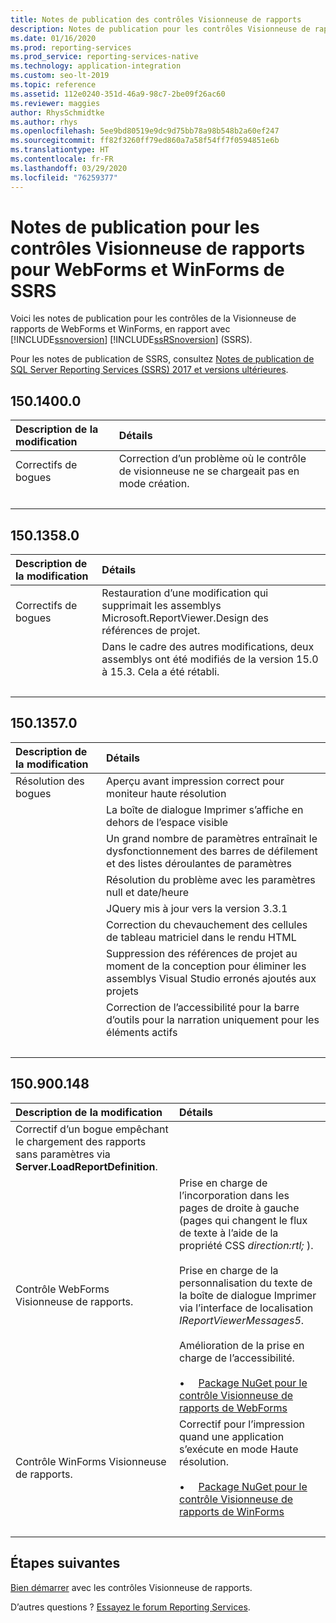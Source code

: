 ```yaml
---
title: Notes de publication des contrôles Visionneuse de rapports
description: Notes de publication pour les contrôles Visionneuse de rapports de WebForms et WinForms, en rapport avec Reporting Services.
ms.date: 01/16/2020
ms.prod: reporting-services
ms.prod_service: reporting-services-native
ms.technology: application-integration
ms.custom: seo-lt-2019
ms.topic: reference
ms.assetid: 112e0240-351d-46a9-98c7-2be09f26ac60
ms.reviewer: maggies
author: RhysSchmidtke
ms.author: rhys
ms.openlocfilehash: 5ee9bd80519e9dc9d75bb78a98b548b2a60ef247
ms.sourcegitcommit: ff82f3260ff79ed860a7a58f54ff7f0594851e6b
ms.translationtype: HT
ms.contentlocale: fr-FR
ms.lasthandoff: 03/29/2020
ms.locfileid: "76259377"
---
```

# <a name="release-notes-for-report-viewer-controls-for-webforms-and-winforms-of-ssrs"></a>Notes de publication pour les contrôles Visionneuse de rapports pour WebForms et WinForms de SSRS

Voici les notes de publication pour les contrôles de la Visionneuse de rapports de WebForms et WinForms, en rapport avec [!INCLUDE[ssnoversion](../../includes/ssnoversion-md.md)] [!INCLUDE[ssRSnoversion](../../includes/ssrsnoversion-md.md)] (SSRS).

Pour les notes de publication de SSRS, consultez [Notes de publication de SQL Server Reporting Services (SSRS) 2017 et versions ultérieures](../release-notes-reporting-services.md).

## <a name="15014000"></a>150.1400.0
| Description de la modification | Détails |
| :----------------- | :------ |
| Correctifs de bogues | Correction d’un problème où le contrôle de visionneuse ne se chargeait pas en mode création. |
| &nbsp; | &nbsp; |

## <a name="15013580"></a>150.1358.0
| Description de la modification | Détails |
| :----------------- | :------ |
| Correctifs de bogues | Restauration d’une modification qui supprimait les assemblys Microsoft.ReportViewer.Design des références de projet. |
|           | Dans le cadre des autres modifications, deux assemblys ont été modifiés de la version 15.0 à 15.3. Cela a été rétabli. |
| &nbsp; | &nbsp; |

## <a name="15013570"></a>150.1357.0
| Description de la modification | Détails |
| :----------------- | :------ |
| Résolution des bogues  | Aperçu avant impression correct pour moniteur haute résolution |
|            | La boîte de dialogue Imprimer s’affiche en dehors de l’espace visible |
|            | Un grand nombre de paramètres entraînait le dysfonctionnement des barres de défilement et des listes déroulantes de paramètres |
|            | Résolution du problème avec les paramètres null et date/heure |
|            | JQuery mis à jour vers la version 3.3.1 |
|            | Correction du chevauchement des cellules de tableau matriciel dans le rendu HTML |
|            | Suppression des références de projet au moment de la conception pour éliminer les assemblys Visual Studio erronés ajoutés aux projets |
|            | Correction de l’accessibilité pour la barre d’outils pour la narration uniquement pour les éléments actifs |
| &nbsp; | &nbsp; |

## <a name="150900148"></a>150.900.148

| Description de la modification | Détails |
| :----------------- | :------ |
| Correctif d’un bogue empêchant le chargement des rapports sans paramètres via **Server.LoadReportDefinition**. | &nbsp; |
| Contrôle WebForms Visionneuse de rapports. | Prise en charge de l’incorporation dans les pages de droite à gauche (pages qui changent le flux de texte à l’aide de la propriété CSS *direction:rtl;* ).<br/><br/>Prise en charge de la personnalisation du texte de la boîte de dialogue Imprimer via l’interface de localisation *IReportViewerMessages5*.<br/><br/>Amélioration de la prise en charge de l’accessibilité.<br/><br/>&bull; &nbsp; &nbsp; [Package NuGet pour le contrôle Visionneuse de rapports de WebForms](https://www.nuget.org/packages/Microsoft.ReportingServices.ReportViewerControl.Webforms/150.900.148) |
| Contrôle WinForms Visionneuse de rapports. | Correctif pour l’impression quand une application s’exécute en mode Haute résolution.<br/><br/>&bull; &nbsp; &nbsp; [Package NuGet pour le contrôle Visionneuse de rapports de WinForms](https://www.nuget.org/packages/Microsoft.ReportingServices.ReportViewerControl.Winforms/150.900.148) |
| &nbsp; | &nbsp; |

## <a name="next-steps"></a>Étapes suivantes

[Bien démarrer](integrating-reporting-services-using-reportviewer-controls-get-started.md) avec les contrôles Visionneuse de rapports.

D’autres questions ? [Essayez le forum Reporting Services](https://go.microsoft.com/fwlink/?LinkId=620231).
